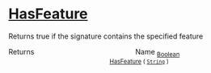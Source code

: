 # [HasFeature](./Signature-100663446.md)

Returns true if the signature contains the specified feature

Returns<img width=200/>Name
<sub>[Boolean](https://docs.microsoft.com/en-us/dotnet/api/System.Boolean)</sub><img width=200/><sub>[HasFeature](./Signature-100663446.md) ( [`String`](https://docs.microsoft.com/en-us/dotnet/api/System.String) )</sub><br>



